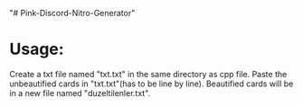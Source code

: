"# Pink-Discord-Nitro-Generator" 



# Usage:

Create a txt file named "txt.txt" in the same directory as cpp file.
Paste the unbeautified cards in "txt.txt"(has to be line by line).
Beautified cards will be in a new file named "duzeltilenler.txt".
